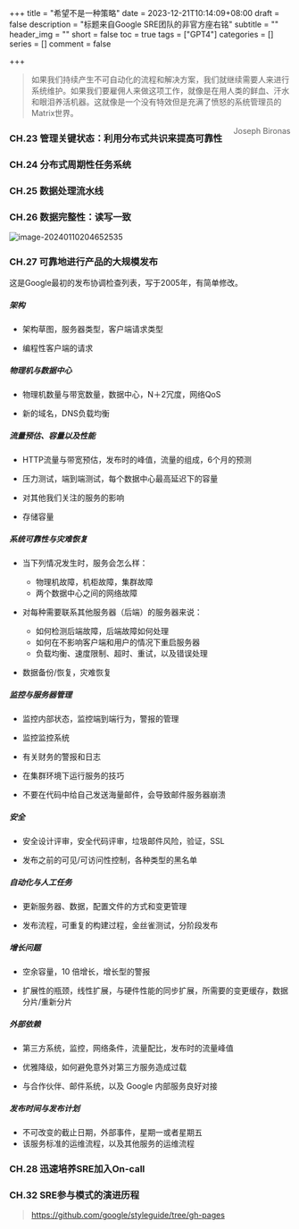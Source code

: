 +++
title = "希望不是一种策略"
date = 2023-12-21T10:14:09+08:00
draft = false
description = "标题来自Google SRE团队的非官方座右铭"
subtitle = ""
header_img = ""
short = false
toc = true
tags = ["GPT4"]
categories = []
series = []
comment = false

+++

> 如果我们持续产生不可自动化的流程和解决方案，我们就继续需要人来进行系统维护。如果我们要雇佣人来做这项工作，就像是在用人类的鲜血、汗水和眼泪养活机器。这就像是一个没有特效但是充满了愤怒的系统管理员的Matrix世界。
>
> <span style="float: right;"> Joseph Bironas</span>

### CH.23 管理关键状态：利用分布式共识来提高可靠性

### CH.24 分布式周期性任务系统

### CH.25 数据处理流水线

### CH.26 数据完整性：读写一致

![image-20240110204652535](/image/2024/image-20240110204652535.png)

### CH.27 可靠地进行产品的大规模发布

这是Google最初的发布协调检查列表，写于2005年，有简单修改。

##### 架构

- 架构草图，服务器类型，客户端请求类型

- 编程性客户端的请求

##### 物理机与数据中心

- 物理机数量与带宽数量，数据中心，N＋2冗度，网络QoS

- 新的域名，DNS负载均衡

##### 流量预估、容量以及性能

- HTTP流量与带宽预估，发布时的峰值，流量的组成，6个月的预测

- 压力测试，端到端测试，每个数据中心最高延迟下的容量

- 对其他我们关注的服务的影响
- 存储容量

##### 系统可靠性与灾难恢复

- 当下列情况发生时，服务会怎么样：
  - 物理机故障，机柜故障，集群故障
  - 两个数据中心之间的网络故障

- 对每种需要联系其他服务器（后端）的服务器来说：
  - 如何检测后端故障，后端故障如何处理
  - 如何在不影响客户端和用户的情况下重启服务器
  - 负载均衡、速度限制、超时、重试，以及错误处理
- 数据备份/恢复，灾难恢复

##### 监控与服务器管理

- 监控内部状态，监控端到端行为，警报的管理

- 监控监控系统

- 有关财务的警报和日志

- 在集群环境下运行服务的技巧

- 不要在代码中给自己发送海量邮件，会导致邮件服务器崩溃

##### 安全

- 安全设计评审，安全代码评审，垃圾邮件风险，验证，SSL

- 发布之前的可见/可访问性控制，各种类型的黑名单

##### 自动化与人工任务

- 更新服务器、数据，配置文件的方式和变更管理

- 发布流程，可重复的构建过程，金丝雀测试，分阶段发布

##### 增长问题

- 空余容量，10 倍增长，增长型的警报

- 扩展性的瓶颈，线性扩展，与硬件性能的同步扩展，所需要的变更缓存，数据分片/重新分片

##### 外部依赖

- 第三方系统，监控，网络条件，流量配比，发布时的流量峰值
- 优雅降级，如何避免意外对第三方服务造成过载

- 与合作伙伴、邮件系统，以及 Google 内部服务良好对接

##### 发布时间与发布计划

- 不可改变的截止日期，外部事件，星期一或者星期五
- 该服务标准的运维流程，以及其他服务的运维流程

### CH.28 迅速培养SRE加入On-call

### CH.32 SRE参与模式的演进历程

> https://github.com/google/styleguide/tree/gh-pages
